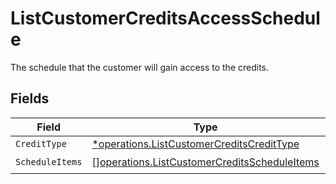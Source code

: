 # ListCustomerCreditsAccessSchedule

The schedule that the customer will gain access to the credits.


## Fields

| Field                                                                                                        | Type                                                                                                         | Required                                                                                                     | Description                                                                                                  |
| ------------------------------------------------------------------------------------------------------------ | ------------------------------------------------------------------------------------------------------------ | ------------------------------------------------------------------------------------------------------------ | ------------------------------------------------------------------------------------------------------------ |
| `CreditType`                                                                                                 | [*operations.ListCustomerCreditsCreditType](../../models/operations/listcustomercreditscredittype.md)        | :heavy_minus_sign:                                                                                           | N/A                                                                                                          |
| `ScheduleItems`                                                                                              | [][operations.ListCustomerCreditsScheduleItems](../../models/operations/listcustomercreditsscheduleitems.md) | :heavy_check_mark:                                                                                           | N/A                                                                                                          |